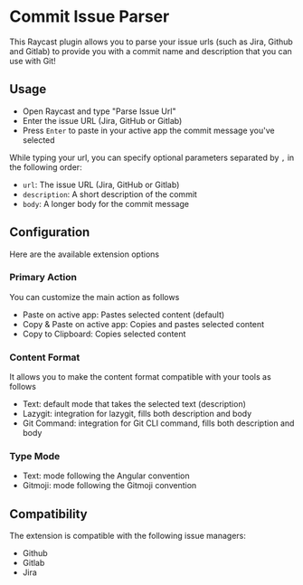 # Commit Issue Parser

This Raycast plugin allows you to parse your issue urls (such as Jira, Github and Gitlab) to provide you with a commit name and description that you can use with Git!

## Usage

- Open Raycast and type "Parse Issue Url"
- Enter the issue URL (Jira, GitHub or Gitlab)
- Press `Enter` to paste in your active app the commit message you've selected

While typing your url, you can specify optional parameters separated by `,` in the following order:

- `url`: The issue URL (Jira, GitHub or Gitlab)
- `description`: A short description of the commit
- `body`: A longer body for the commit message

## Configuration

Here are the available extension options

### Primary Action

You can customize the main action as follows

- Paste on active app: Pastes selected content (default)
- Copy & Paste on active app: Copies and pastes selected content
- Copy to Clipboard: Copies selected content

### Content Format

It allows you to make the content format compatible with your tools as follows

- Text: default mode that takes the selected text (description)
- Lazygit: integration for lazygit, fills both description and body
- Git Command: integration for Git CLI command, fills both description and body

### Type Mode

- Text: mode following the Angular convention
- Gitmoji: mode following the Gitmoji convention

## Compatibility

The extension is compatible with the following issue managers:

- Github
- Gitlab
- Jira
